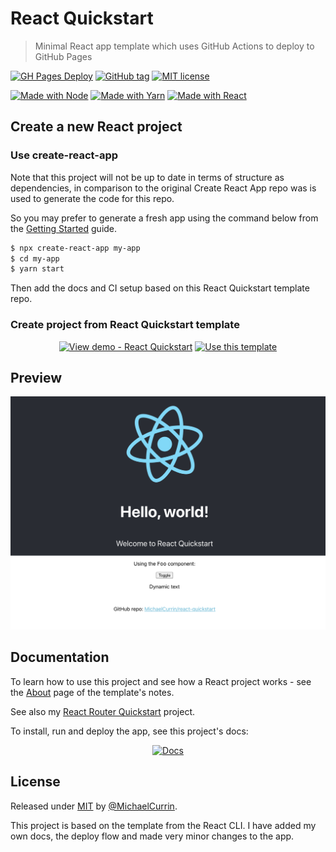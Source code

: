 # React Quickstart
> Minimal React app template which uses GitHub Actions to deploy to GitHub Pages

[![GH Pages Deploy](https://github.com/MichaelCurrin/react-quickstart/workflows/GH%20Pages%20Deploy/badge.svg)](https://github.com/MichaelCurrin/react-quickstart/actions)
[![GitHub tag](https://img.shields.io/github/tag/MichaelCurrin/react-quickstart)](https://github.com/MichaelCurrin/react-quickstart/tags/)
[![MIT license](https://img.shields.io/badge/License-MIT-blue.svg)](#license)

[![Made with Node](https://img.shields.io/badge/Node.js->=10-blue?logo=node.js&logoColor=white)](https://nodejs.org)
[![Made with Yarn](https://img.shields.io/badge/Yarn->=1-blue?logo=yarn&logoColor=white)](https://classic.yarnpkg.com)
[![Made with React](https://img.shields.io/github/package-json/dependency-version/MichaelCurrin/react-quickstart/react?logo=react)](https://www.npmjs.com/package/react)


## Create a new React project

### Use create-react-app

Note that this project will not be up to date in terms of structure as dependencies, in comparison to the original Create React App repo was is used to generate the code for this repo.

So you may prefer to generate a fresh app using the command below from the [Getting Started](https://create-react-app.dev/docs/getting-started/) guide.

```sh
$ npx create-react-app my-app
$ cd my-app
$ yarn start
```

Then add the docs and CI setup based on this React Quickstart template repo.

### Create project from React Quickstart template

<div align="center">

[![View demo - React Quickstart](https://img.shields.io/badge/View_demo-React_App_Quickstart-blue?style=for-the-badge)](https://michaelcurrin.github.io/react-quickstart/)
[![Use this template](https://img.shields.io/badge/Use_this_template-2ea44f?style=for-the-badge&logo=github)](https://github.com/MichaelCurrin/react-quickstart/generate)

</div>


## Preview

<div align="center">
    <a href="https://michaelcurrin.github.io/react-quickstart/">
        <img src="/sample.png" alt="Sample screenshot" title="Sample screenshot" width="600" />
    </a>
</div>


## Documentation

To learn how to use this project and see how a React project works - see the [About](/docs/template-notes/about.md) page of the template's notes.

See also my [React Router Quickstart](https://github.com/MichaelCurrin/react-router-quickstart) project.

<!-- TODO On your copy of this template project, you can delete the lines above, but docs linked after that are still reusable and worth keeping. -->

To install, run and deploy the app, see this project's docs:

<div align="center">

[![Docs](https://img.shields.io/badge/View_docs-blue?style=for-the-badge)](/docs/README.md)

</div>


## License

Released under [MIT](/LICENSE) by [@MichaelCurrin](https://github.com/MichaelCurrin).

<!-- TODO remove this line when creating a project from this template -->

This project is based on the template from the React CLI. I have added my own docs, the deploy flow and made very minor changes to the app.
